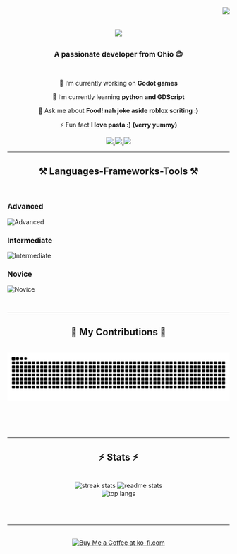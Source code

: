 <img align="right" src="https://visitor-badge.laobi.icu/badge?page_id=XEKOyt.XEKOyt" />

<h1 align="center">
    <img src="https://readme-typing-svg.herokuapp.com/?font=Righteous&size=35&center=true&vCenter=true&width=500&height=70&duration=4000&lines=Hi+There!+👋;+I'm+XEKO!;" />
</h1>

<h3 align="center">A passionate developer from Ohio 😊</h3>

<br/>

<div align="center">
 
 🔭 I’m currently working on **Godot games**
 
 🌱 I’m currently learning **python and GDScript**

💬 Ask me about **Food! nah joke aside roblox scriting :)**

⚡ Fun fact **I love pasta :) (verry yummy)**

 </div>
 
<div align="center"> 
  <a href="mailto:ytb.xeko.pro@gmail.com">
    <img src="https://img.shields.io/badge/Gmail-333333?style=for-the-badge&logo=gmail&logoColor=red" />
  </a>
  <a href="https://www.youtube.com/@XEKO_YT" target="_blank">
    <img src="https://img.shields.io/badge/YouTube-FF0000?style=for-the-badge&logo=youtube&logoColor=white" target="_blank" />
  </a>
  <a href="https://guns.lol/XEKO_YT" target="_blank">
     <img src="https://img.shields.io/badge/Socials-FF5722?style=for-the-badge&logo=todoist&logoColor=white" target="_blank" /> <!-- sqlite, safari, google-chrome are other good icon options -->
  </a>
</div>

 <hr/>
 
<h2 align="center">⚒️ Languages-Frameworks-Tools ⚒️</h2>
<br/>

### Advanced
![Advanced](https://skillicons.dev/icons?i=lua,java)
### Intermediate
![Intermediate](https://skillicons.dev/icons?i=js,powershell,python,vscode,blender)
### Novice
![Novice](https://skillicons.dev/icons?i=godot,cpp,c)

</div>

<br/>
<hr/>

<div align="center">
  <h2>🐍 My Contributions 🐍</h2>
  <br>
  <img alt="snake eating my contributions" src="https://raw.githubusercontent.com/XEKOyt/XEKOyt/output/github-contribution-grid-snake.svg" />
  
  <br/><br/><br/>
</div>

<hr/>

<h2 align="center">⚡ Stats ⚡</h2>
<br>
<div align=center>
  <img width=390 src="https://github-readme-streak-stats-salesp07.vercel.app/?user=XEKOyt&count_private=true&theme=react&border_radius=10" alt="streak stats"/>
  <img width=390 src="https://github-readme-stats-salesp07.vercel.app/api?username=XEKOyt&count_private=true&show_icons=true&theme=react&rank_icon=github&border_radius=10" alt="readme stats" />
  <br/>
  <img width=325 align="center" src="https://github-readme-stats-salesp07.vercel.app/api/top-langs/?username=XEKOyt&hide=HTML&langs_count=8&layout=compact&theme=react&border_radius=10&size_weight=0.5&count_weight=0.5&exclude_repo=github-readme-stats" alt="top langs" />
</div>

<br/><br/>

<hr/>

<br/>

<div align="center">
<a href='https://buymeacoffee.com/xeko_yt' target='_blank'><img height='64' style='border:0px;height:64px;' src='https://storage.ko-fi.com/cdn/kofi1.png?v=3' border='0' alt='Buy Me a Coffee at ko-fi.com' /></a>
</div>

<br/>
